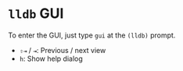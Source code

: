 # `lldb` GUI

To enter the GUI, just type `gui` at the `(lldb)` prompt.

- `⇧⇥` / `⇥`: Previous / next view
- `h`: Show help dialog
